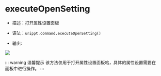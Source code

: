 # executeOpenSetting

<backTop />

- 描述：打开属性设置面板

- 语法：`unippt.command.executeOpenSetting()`

- 输出: 
<img src="/unippt-executeOpenSetting.gif" />


::: warning 温馨提示
该方法仅用于打开属性设置面板哈，具体的属性设置需要在面板中进行操作。
:::